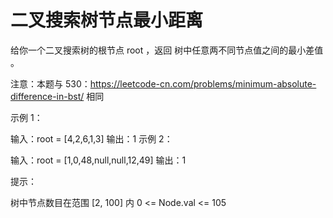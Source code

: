 # 二叉搜索树节点最小距离

给你一个二叉搜索树的根节点 root ，返回 树中任意两不同节点值之间的最小差值 。

注意：本题与 530：https://leetcode-cn.com/problems/minimum-absolute-difference-in-bst/ 相同

示例 1：

输入：root = [4,2,6,1,3]
输出：1
示例 2：

输入：root = [1,0,48,null,null,12,49]
输出：1

提示：

树中节点数目在范围 [2, 100] 内
0 <= Node.val <= 105